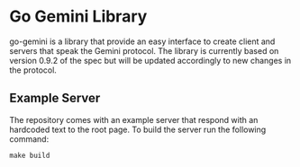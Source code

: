 Go Gemini Library
=================

go-gemini is a library that provide an easy interface to create client and
servers that speak the Gemini protocol. The library is currently based on
version 0.9.2 of the spec but will be updated accordingly to new changes in the
protocol.


Example Server
--------------

The repository comes with an example server that respond with an hardcoded text
to the root page. To build the server run the following command:

    make build
